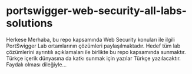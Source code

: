 # portswigger-web-security-all-labs-solutions
Herkese Merhaba, bu repo kapsamında Web Security konuları ile ilgili PortSwigger Lab ortamlarının çözümleri paylaşılmaktadır. Hedef tüm lab çözümlerini ayrıntılı açıklamaları ile birlikte bu repo kapsamında sunmaktır. Türkçe içerik dünyasına da katkı sunmak için yazılar Türkçe yazılacaktır. Faydalı olması dileğiyle...
